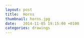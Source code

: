 ```yaml
---
layout: post
title:  Horns
thumbnail: horns.jpg
date:   2014-11-05 19:15:00 +0100
categories: drawings
---
```

